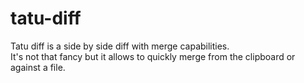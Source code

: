 # tatu-diff

Tatu diff is a side by side diff with merge capabilities.  
It's not that fancy but it allows to quickly merge from the clipboard or against a file.

